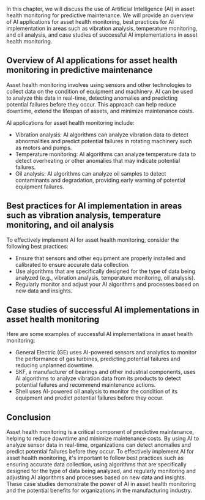 
In this chapter, we will discuss the use of Artificial Intelligence (AI) in asset health monitoring for predictive maintenance. We will provide an overview of AI applications for asset health monitoring, best practices for AI implementation in areas such as vibration analysis, temperature monitoring, and oil analysis, and case studies of successful AI implementations in asset health monitoring.

Overview of AI applications for asset health monitoring in predictive maintenance
---------------------------------------------------------------------------------

Asset health monitoring involves using sensors and other technologies to collect data on the condition of equipment and machinery. AI can be used to analyze this data in real-time, detecting anomalies and predicting potential failures before they occur. This approach can help reduce downtime, extend the lifespan of assets, and minimize maintenance costs.

AI applications for asset health monitoring include:

* Vibration analysis: AI algorithms can analyze vibration data to detect abnormalities and predict potential failures in rotating machinery such as motors and pumps.
* Temperature monitoring: AI algorithms can analyze temperature data to detect overheating or other anomalies that may indicate potential failures.
* Oil analysis: AI algorithms can analyze oil samples to detect contaminants and degradation, providing early warning of potential equipment failures.

Best practices for AI implementation in areas such as vibration analysis, temperature monitoring, and oil analysis
------------------------------------------------------------------------------------------------------------------

To effectively implement AI for asset health monitoring, consider the following best practices:

* Ensure that sensors and other equipment are properly installed and calibrated to ensure accurate data collection.
* Use algorithms that are specifically designed for the type of data being analyzed (e.g., vibration analysis, temperature monitoring, oil analysis).
* Regularly monitor and adjust your AI algorithms and processes based on new data and insights.

Case studies of successful AI implementations in asset health monitoring
------------------------------------------------------------------------

Here are some examples of successful AI implementations in asset health monitoring:

* General Electric (GE) uses AI-powered sensors and analytics to monitor the performance of gas turbines, predicting potential failures and reducing unplanned downtime.
* SKF, a manufacturer of bearings and other industrial components, uses AI algorithms to analyze vibration data from its products to detect potential failures and recommend maintenance actions.
* Shell uses AI-powered oil analysis to monitor the condition of its equipment and predict potential failures before they occur.

Conclusion
----------

Asset health monitoring is a critical component of predictive maintenance, helping to reduce downtime and minimize maintenance costs. By using AI to analyze sensor data in real-time, organizations can detect anomalies and predict potential failures before they occur. To effectively implement AI for asset health monitoring, it's important to follow best practices such as ensuring accurate data collection, using algorithms that are specifically designed for the type of data being analyzed, and regularly monitoring and adjusting AI algorithms and processes based on new data and insights. These case studies demonstrate the power of AI in asset health monitoring and the potential benefits for organizations in the manufacturing industry.
